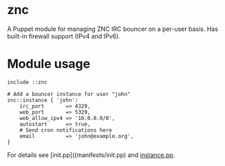 # znc

A Puppet module for managing ZNC IRC bouncer on a per-user basis. Has built-in 
firewall support (IPv4 and IPv6).

# Module usage

    include ::znc
    
    # Add a bouncer instance for user "john"
    znc::instance { 'john':
        irc_port       => 4329,
        web_port       => 5329,
        web_allow_ipv4 => '10.0.0.0/8',
        autostart      => true,
        # Send cron notifications here
        email          => 'john@example.org',
    }

For details see [init.pp]((manifests/init.pp) and 
[instance.pp](manifests/instance.pp).
